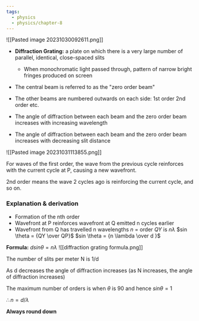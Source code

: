 ```yaml
---
tags:
  - physics
  - physics/chapter-8
---
```


![[Pasted image 20231030092611.png]]

- **Diffraction Grating:** a plate on which there is a very large number of parallel, identical, close-spaced slits
	- When monochromatic light passed through, pattern of narrow bright fringes produced on screen

- The central beam is referred to as the "zero order beam"
- The other beams are numbered outwards on each side: 1st order 2nd order etc.

- The angle of diffraction between each beam and the zero order beam increases with increasing wavelength

- The angle of diffraction between each beam and the zero order beam increases with decreasing slit distance

![[Pasted image 20231031113855.png]]

For waves of the first order, the wave from the previous cycle reinforces with the current cycle at P, causing a new wavefront. 

2nd order means the wave 2 cycles ago is reinforcing the current cycle, and so on.
### Explanation & derivation
- Formation of the nth order
- Wavefront at P reinforces wavefront at Q emitted n cycles earlier
- Wavefront from Q has travelled n wavelengths
	$n$ = order
	$QY$ is $n\lambda$
	$sin \theta = {QY \over QP}$
	$sin \theta = {n \lambda \over d }$

**Formula:**
$dsin\theta = n \lambda$
![[diffraction grating formula.png]]

The number of slits per meter N is 1/d

As d decreases the angle of diffraction increases (as N increases, the angle of diffraction increases)

The maximum number of orders is when $\theta$ is 90 and hence $sin \theta = 1$

$\therefore n = d/\lambda$

**Always round down**


